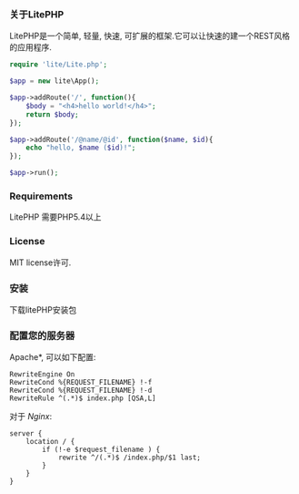### 关于LitePHP
LitePHP是一个简单, 轻量, 快速, 可扩展的框架.它可以让快速的建一个REST风格的应用程序.

```php
require 'lite/Lite.php';

$app = new lite\App();

$app->addRoute('/', function(){
    $body = "<h4>hello world!</h4>";
    return $body;
});

$app->addRoute('/@name/@id', function($name, $id){
    echo "hello, $name ($id)!";
});

$app->run();

```

### Requirements

LitePHP 需要PHP5.4以上

### License

MIT license许可.

### 安装
下载litePHP安装包

### 配置您的服务器

Apache*, 可以如下配置:

```
RewriteEngine On
RewriteCond %{REQUEST_FILENAME} !-f
RewriteCond %{REQUEST_FILENAME} !-d
RewriteRule ^(.*)$ index.php [QSA,L]
```

对于 *Nginx*:

```
server {
    location / {
        if (!-e $request_filename ) {
            rewrite ^/(.*)$ /index.php/$1 last;
        }
    }
}
```
